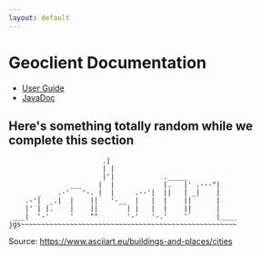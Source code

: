 ```yaml
---
layout: default
---
```


# Geoclient Documentation

* [User Guide](./docs/current/user-guide)
* [JavaDoc](./docs/current/api)

## Here's something totally random while we complete this section

```ascii
                       .|
                       | |
                       |'|            ._____
               ___    |  |            |.   |' .---"|
       _    .-'   '-. |  |     .--'|  ||   | _|    |
    .-'|  _.|  |    ||   '-__  |   |  |    ||      |
    |' | |.    |    ||       | |   |  |    ||      |
 ___|  '-'     '    ""       '-'   '-.'    '`      |____
jgs~~~~~~~~~~~~~~~~~~~~~~~~~~~~~~~~~~~~~~~~~~~~~~~~~~~~~
```

Source: <https://www.asciiart.eu/buildings-and-places/cities>
